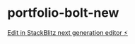 # portfolio-bolt-new

[Edit in StackBlitz next generation editor ⚡️](https://stackblitz.com/~/github.com/justjigyansh/portfolio-bolt-new)